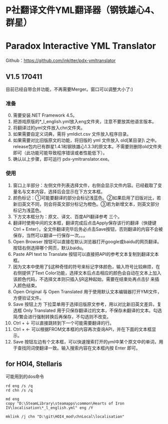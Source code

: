# P社翻译文件YML翻译器（钢铁雄心4、群星）
# Paradox Interactive YML Translator
Github：https://github.com/inkitter/pdx-ymltranslator

## V1.5 170411
目前已经自带合并功能，不再需要Merger。窗口可以调整大小了:)
### 准备
0. 需要安装.NET Framework 4.5。
1. 把游戏原版的*_l_english.yml放入eng文件夹，注意不要放其他语言版本。
2. 将翻译过的yml文件放入chn文件夹。
3. 如果需要自定义词典，需将 ymldict.csv 文件放入程序目录。
4. 如果需要对比旧版原文的功能，将旧版的 yml 文件放入 old\[某目录]\ 之中。release包内已有群星1.4.1和钢铁雄心1.3.3的原文本。不需要则删除old文件夹即可（此功能可能导致程序错误或者性能低下）。
5. 确认以上步骤，即可运行 pdx-ymltranslator.exe。

### 使用

1. 窗口上半部分：左侧文件列表选择文件，右侧会显示文件内容。已经截取了变量名与文本内容，选择后会显示在下方文本框。
2. 颜色标记：①可能要翻译的部分会标记浅蓝色。②如果启用了旧版对比，若新旧英文不同，则会将英文部分标记为橙色。③若为新增文本，则英文部分标记为浅蓝色。
2. 下方文本框分为：原文、译文、百度API翻译参考 三个。
3. 翻译时使用中间的文本框，翻译完成后点击Apply保存该行的翻译（快捷键 Ctrl + Enter）。全文件翻译完毕后务必点击Save按钮，否则翻译的内容不会被保存，当然可以翻译一行保存一次。。。
4. Open Browser 按钮可以直接在默认浏览器打开google或baidu的网页翻译。按钮右侧选择哪个网页，默认baidu。
5. Paste API text to Translate 按钮可以直接把API的参考文本复制到翻译文本框。
6. 因为文本中使用了§这种奇怪的符号来标记字体颜色，输入符号比较麻烦，在右侧提供了Text Color功能，选择文本后点击相应的颜色会自动在文本上加入该颜色代码，不选择文本则只插入§R这种起始，需要在结束处再点击§! 来插入颜色结束。
7. Open Original 与 Open Translated 用于使用默认文本编辑器打开YMl文件，方便验证文件。
8. Save 按钮上方 下拉菜单用于选择旧版原文参考，用以对比新旧英文差异。复选框 Only Translated 用于只保存翻译过的文本，不保存未翻译的文本。勾选简/繁会进行强制转换后再保存，不勾选则不改变。
9. Ctrl + ↓ 可以直接跳转到下一个可能需要翻译的行。
10. Ctrl + ← 可以根据FROM文本框的内容再次查询API，并在下面的文本框显示。
11. Save 按钮左边有个文本框，可以快速搜索打开的yml中某个原文中的单词，用于查找同词使翻译一致。输入搜索内容在文本框内按 Enter 即可。


## for HOI4, Stellaris


可能用到的dos命令
```
rd eng /s /q
rd chn /s /q

md eng
copy "D:\SteamLibrary\steamapps\common\Hearts of Iron IV\localisation\*_l_english.yml" eng /Y

mklink /j chn "D:\git\HOI4_mod\chnLocal\localisation"

```
